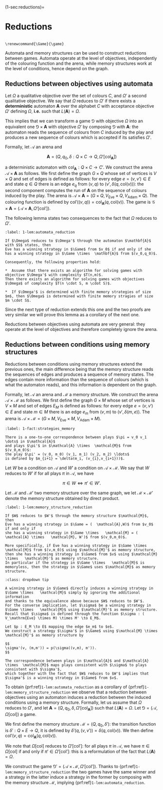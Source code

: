 (1-sec:reductions)=
# Reductions

```{math}

\renewcommand{\Game}{\game}

```

Automata and memory structures can be used to construct reductions between games.
Automata operate at the level of objectives, independently of the colouring function and the arena,
while memory structures work at the level of conditions, hence depend on the graph.

## Reductions between objectives using automata

Let $\Omega$ a qualitative objective over the set of colours $C$, and $\Omega'$ a second qualitative objective.
We say that $\Omega$ reduces to $\Omega'$ if there exists a **deterministic** automaton $\mathbf{A}$ over the alphabet $C$ with acceptance objective $\Omega'$ defining $\Omega$, **i.e.** such that $L( \mathbf{A}) = \Omega$.

This implies that we can transform a game $\Game$ with objective $\Omega$ into an equivalent one $\Game \times  \mathbf{A}$ with objective $\Omega'$ by composing $\Game$ with $\mathbf{A}$: 
the automaton reads the sequence of colours from $C$ induced by the play and 
produces a new sequence of colours which is accepted if its satisfies $\Omega'$.

Formally, let $\mathcal{A}$ an arena and

$$
 \mathbf{A} = (Q,q_0,\delta : Q \times C \to Q,\Omega'[ \textsf{col}_\mathbf{A}])
$$

a deterministic automaton with $\textsf{col}_\mathbf{A} : Q \times C \to C'$.
We construct the arena $\mathcal{A} \times  \mathbf{A}$ as follows.
We first define the graph $G \times Q$ whose set of vertices is $V \times Q$ and set of edges is defined as follows:
for every edge $e = (v,v') \in E$ and state $q \in Q$ there is an edge $e_q$ from $(v,q)$ to $(v',\delta(q, \textsf{col}(v)))$:
the second component computes the run of $\mathbf{A}$ on the sequence of colours induced by the play.
The arena is $\mathcal{A} \times  \mathbf{A} = (G \times Q,  V_\mathrm{Eve} \times Q,  V_\mathrm{Adam} \times Q)$.
The colouring function is defined by $\textsf{col}'((v,q)) =  \textsf{col}_\mathbf{A}(q, \textsf{col}(v))$.
The game is $\mathcal{G} \times  \mathbf{A} = ( \mathcal{A} \times  \mathbf{A}, \Omega'[ \textsf{col}'])$. 

The following lemma states two consequences to the fact that $\Omega$ reduces to $\Omega'$.

````{prf:lemma} Automata reductions
:label: 1-lem:automata_reduction

If $\Omega$ reduces to $\Omega'$ through the automaton $\mathbf{A}$ with $S$ states, then 
Eve has a winning strategy in $\Game$ from $v_0$ if and only if she has a winning strategy in $\Game \times  \mathbf{A}$ from $(v_0,q_0)$.

Consequently, the following properties hold:

*  Assume that there exists an algorithm for solving games with objective $\Omega'$ with complexity $T(n,m)$. 
Then there exists an algorithm for solving games with objectives $\Omega$ of complexity $T(n \cdot S, m \cdot S)$.

*  If $\Omega'$ is determined with finite memory strategies of size $m$, then $\Omega$ is determined with finite memory stragies of size $m \cdot S$.

````

Since the next type of reduction extends this one and the two proofs are very similar we will prove this lemma as a corollary of the next one.

Reductions between objectives using automata are very general: 
they operate at the level of objectives and therefore completely ignore the arena.

## Reductions between conditions using memory structures

Reductions between conditions using memory structures extend the previous ones, the main difference being that 
the memory structure reads the sequences of edges and produces a sequence of memory states.
The edges contain more information than the sequence of colours (which is what the automaton reads), 
and this information is dependent on the graph.

Formally, let $\mathcal{A}$ an arena and $\mathcal{M}$ a memory structure.
We construct the arena $\mathcal{A} \times  \mathcal{M}$ as follows.
We first define the graph $G \times M$ whose set of vertices is $V \times M$ and set of edges $E_M$ is defined as follows:
for every edge $e = (v,v') \in E$ and state $m \in M$ there is an edge $e_m$ from $(v,m)$ to $(v',\delta(m,e))$.
The arena is $\mathcal{A} \times  \mathcal{M} = (G \times M,  V_\mathrm{Eve} \times M,  V_\mathrm{Adam} \times M)$.

````{prf:observation} Strategies with memory
:label: 1-fact:strategies_memory

There is a one-to-one correspondence between plays $\pi = v_0 v_1 \dots$ in $\mathcal{A}$ 
and plays $\pi'$ in $\mathcal{A} \times  \mathcal{M}$ from $(v_0,m_0)$:
the play $\pi' = (v_0, m_0) (v_1, m_1) (v_2, m_2) \ldots$
is defined by $m_{i+1} = \delta(m_i, (v_{i},v_{i+1}))$.

````

Let $W$ be a condition on $\mathcal{A}$ and $W'$ a condition on $\mathcal{A} \times   \mathcal{M}$.
We say that $W$ reduces to $W'$ if for all plays $\pi$ in $\mathcal{A}$,
we have

$$
 \pi \in W \Longleftrightarrow  \pi' \in W'.
$$

Let $\mathcal{M}$ and $\mathcal{M}'$ two memory structure over the same graph, 
we let $\mathcal{M} \times   \mathcal{M}'$ denote the memory structure obtained by direct product.

````{prf:lemma} Memory structure reductions
:label: 1-lem:memory_structure_reduction

If $W$ reduces to $W'$ through the memory structure $\mathcal{M}$, then
Eve has a winning strategy in $\Game = (  \mathcal{A},W)$ from $v_0$ if and only if 
she has a winning strategy in $\Game \times   \mathcal{M} = (  \mathcal{A} \times   \mathcal{M}, W')$ from $(v_0,m_0)$. 

More specifically, if Eve has a winning strategy in $\Game \times   \mathcal{M}$ from $(v,m_0)$ using $\mathcal{M}'$ as memory structure, 
then she has a winning strategy in $\Game$ from $v$ using $\mathcal{M} \times   \mathcal{M}'$ as memory structure.
In particular if the strategy in $\Game \times   \mathcal{M}$ is memoryless, then the strategy in $\Game$ uses $\mathcal{M}$ as memory structure.

````

````{admonition} Proof
:class: dropdown tip

A winning strategy in $\Game$ directly induces a winning strategy in $\Game \times   \mathcal{M}$ simply by ignoring the additional information
and thanks to the equivalence above because $W$ reduces to $W'$.
For the converse implication, let $\sigma$ be a winning strategy in $\Game \times   \mathcal{M}$ using $\mathcal{M}'$ as memory structure.
Recall that $\sigma$ is defined through the function $\sigma : ( V_\mathrm{Eve} \times M) \times M' \to E_M$.

Let $p : E_M \to E$ mapping the edge $e_m$ to $e$.
We construct a strategy $\sigma'$ in $\Game$ using $\mathcal{M} \times   \mathcal{M}'$ as memory structure by

$$
\sigma'(v, (m,m')) = p(\sigma((v,m), m')).
$$

The correspondence between plays in $\mathcal{A}$ and $\mathcal{A} \times  \mathcal{M}$ maps plays consistent with $\sigma$ to plays consistent with $\sigma'$,
which together with the fact that $W$ reduces to $W'$ implies that $\sigma'$ is a winning strategy in $\Game$ from $v$.

````

To obtain {prf:ref}`1-lem:automata_reduction` as a corollary of {prf:ref}`1-lem:memory_structure_reduction`
we observe that a reduction between objectives using an automaton induces a reduction between the induced conditions using a memory structure.
Formally, let us assume that $\Omega$ reduces to $\Omega'$, 
and let $\mathbf{A} = (Q, q_0, \delta, \Omega'[ \textsf{col}_\mathbf{A}])$ such that $L( \mathbf{A}) = \Omega$.
Let $\Game = (  \mathcal{A}, \Omega[ \textsf{col}])$ a game.

We first define the memory structure $\mathcal{M} = (Q, q_0, \delta')$: the transition function is $\delta' : Q \times E \to Q$, it is defined
by $\delta'(q,(v,v')) = \delta(q,  \textsf{col}(v))$.
We then define $\textsf{col}'(v,q) =  \textsf{col}_\mathbf{A}(q,  \textsf{col}(v))$.

We note that $\Omega[ \textsf{col}]$ reduces to $\Omega'[ \textsf{col}']$: for all plays $\pi$ in $\mathcal{A}$, we have 
$\pi \in \Omega[ \textsf{col}]$ if and only if $\pi' \in \Omega'[ \textsf{col}']$: this is a reformulation of the fact that $L( \mathbf{A}) = \Omega$.

We construct the game $\Game' = (  \mathcal{A} \times   \mathcal{M}, \Omega'[ \textsf{col}'])$.
Thanks to {prf:ref}`1-lem:memory_structure_reduction` the two games have the same winner and a strategy in the latter induce a strategy in the former
by composing with the memory structure $\mathcal{M}$, implying {prf:ref}`1-lem:automata_reduction`.

